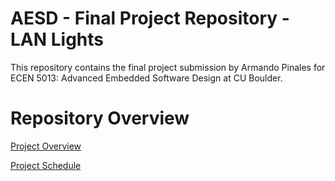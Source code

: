 # AESD - Final Project Repository - LAN Lights #
This repository contains the final project submission by Armando Pinales for ECEN 5013: Advanced Embedded Software Design at CU Boulder.

# Repository Overview #

[Project Overview](https://github.com/cu-ecen-5013/final-project-armando-jp/wiki/Project-Overview)

[Project Schedule](https://github.com/cu-ecen-5013/final-project-armando-jp/wiki/Project-Schedule)

